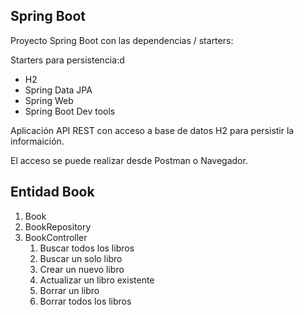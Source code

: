 ## Spring Boot

Proyecto Spring Boot con las dependencias / starters:

Starters para persistencia:d
* H2
* Spring Data JPA
* Spring Web
* Spring Boot Dev tools

Aplicación API REST con acceso a base de datos H2 para persistir la informaición.

El acceso se puede realizar desde Postman o Navegador.

## Entidad Book

1. Book
2. BookRepository
3. BookController
   1. Buscar todos los libros
   2. Buscar un solo libro
   3. Crear un nuevo libro
   4. Actualizar un libro existente
   5. Borrar un libro
   6. Borrar todos los libros